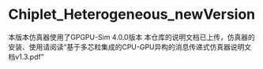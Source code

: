 # Chiplet_Heterogeneous_newVersion
本版本仿真器使用了GPGPU-Sim 4.0.0版本
本仓库的说明文档已上传，仿真器的安装、使用请阅读“基于多芯粒集成的CPU-GPU异构的消息传递式仿真器说明文档v1.3.pdf”
